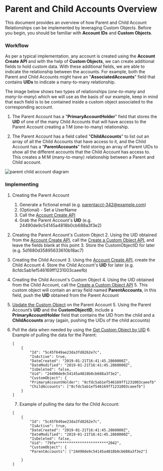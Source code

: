 # Parent and Child Accounts Overview

This document provides an overview of how Parent and Child Account Relationships can be implemented by leveraging Custom Objects. Before you begin, you should be familiar with **Account IDs** and **Custom Objects**.

### Workflow
As per a typical implementation, any account is created using the **Account Create API** and with the help of **Custom Objects**, we can create additional fields to hold custom data. With these additional fields, we are able to indicate the relationship between the accounts. For example, both the Parent and Child Accounts might have an "**AssociatedAccounts**" field that contains **UIDs** to indicate a many-to-many relationship.

The image below shows two types of relationships (*one-to-many* and *many-to-many*) which we will use as the basis of our example, keep in mind that each field is to be contained inside a custom object associated to the corresponding account.

1) The Parent Account has a "**PrimaryAccountHolder**" field that stores the **UID** of one of the many Child Accounts that will have access to the Parent Account creating a 1:M (one-to-many) relationship. 

2) The Parent Account has a field called "**ChildAccounts**" to list out an array of all the Child Accounts that have access to it, and the Child Account has a "**ParentAccounts**" field storing an array of Parent UIDs to show all the different accounts that the Child Account has access to. This creates a M:M (many-to-many) relationship between a Parent and Child account.

![parent child account diagram](https://apidocs.lrcontent.com/images/Parent-Child-Accounts_109825d5c5139d61298.82328262.png "parent child account diagram")

### Implementing
1. Creating the Parent Account
    1. Generate a fictional email (e.g. parentacct-342@example.com)
    2. (Optional) - Set a UserName
    3. Call the [Account Create API](https://www.loginradius.com/docs/api/v2/customer-identity-api/account/account-create/)
    4. Grab the Parent Account's **UID** (e.g. 24490de9c54145a4818b0cb688a3f3e2)

2. Creating the Parent Account's Custom Object
    2. Using the UID obtained from the [Account Create API](https://www.loginradius.com/docs/api/v2/customer-identity-api/account/account-create/), call the [Create a Custom Object API](https://www.loginradius.com/docs/api/v2/customer-identity-api/custom-object/create-custom-object-by-uid/), and leave the fields blank at this point
    3. Store the CustomObjectID for later (e.g. 5d1680d35895633610b18ac7)

3. Creating the Child Account
    3. Using the [Account Create API](https://www.loginradius.com/docs/api/v2/customer-identity-api/account/account-create/), create the Child Account
    4. Store the Child Account's **UID** for later (e.g. 8cfdc5ab1ef546169ff1231003caeefb)

4. Creating the Child Account's Custom Object
    4. Using the UID obtained from the Child Account, call the [Create a Custom Object API](https://www.loginradius.com/docs/api/v2/customer-identity-api/custom-object/create-custom-object-by-uid/)
    5. This custom object will contain an array field named **ParentAccounts**, in this field, push the **UID** obtained from the Parent Account

5. [Update the Custom Object](https://www.loginradius.com/docs/api/v2/customer-identity-api/custom-object/custom-object-update-by-objectrecordid-and-uid/) on the Parent Account
    5.  Using the Parent Account’s **UID** and the **CustomObjectID**, include a **PrimaryAccountHolder** field that contains the UID from the child and a **ChildAccounts** array (again, pushing the UIDs of the child accounts)

6. Pull the data when needed by using the [Get Custom Object by UID](https://www.loginradius.com/docs/api/v2/customer-identity-api/custom-object/custom-object-by-uid/)
    6. Example of pulling the data for the Parent:

    ```
    [
        {
            "Id": "5c45f649ae23da3fd8262e7c",
            "IsActive": true,
            "DateCreated": "2019-01-21T16:41:45.2860000Z",
            "DateModified": "2019-01-21T16:41:45.2860000Z",
            "IsDeleted": false,
            "Uid": "24490de9c54145a4818b0cb688a3f3e2",
            "CustomObject": {
            "PrimaryAccountHolder": "8cfdc5ab1ef546169ff1231003caeefb"
            "ChildAccounts": ["8cfdc5ab1ef546169ff1231003caeefb"]
        }
    ]
    ```

    7. Example of pulling the data for the Child Account:
    ```
    [
        {
            "Id": "5c45f649ae23da3fd8262e7c",
            "IsActive": true,
            "DateCreated": "2019-01-21T16:41:45.2860000Z",
            "DateModified": "2019-01-21T16:41:45.2860000Z",
            "IsDeleted": false,
            "Uid": "79fe************************2042",
            "CustomObject": {
            "ParentAccounts": ["24490de9c54145a4818b0cb688a3f3e2"]

        }
    ]
    ```

